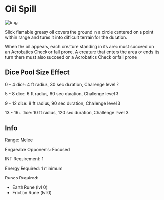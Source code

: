# Oil Spill

![img]()

Slick flamable greasy oil covers the ground in a circle centered on a point within range and turns it into difficult terrain for the duration.

When the oil appears, each creature standing in its area must succeed on an Acrobatics Check or fall prone. A creature that enters the area or ends its turn there must also succeed on a Acrobatics Check or fall prone

## Dice Pool Size Effect

0 -  4 dice: 4 ft radius, 30 sec duration, Challenge level 2

5 -  8 dice: 6 ft radius, 60 sec duration, Challenge level 3

9 - 12 dice: 8 ft radius, 90 sec duration, Challenge level 3

13 - 16+ dice: 10 ft radius, 120 sec duration, Challenge level 3

## Info

Range: Melee

Engaeable Opponents: Focused

INT Requirement: 1

Energy Required: 1 minimum

Runes Required:

- Earth Rune (lvl 0)
- Friction Rune (lvl 0)
